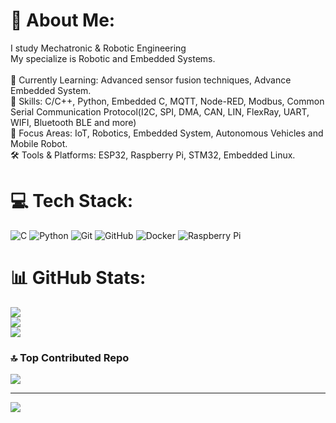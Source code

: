 # 💫 About Me:
I study Mechatronic & Robotic Engineering<br>My specialize is Robotic and Embedded Systems.<br><br>🌱 Currently Learning: Advanced sensor fusion techniques, Advance Embedded System.<br>🔧 Skills: C/C++, Python, Embedded C, MQTT, Node-RED, Modbus, Common Serial Communication Protocol(I2C, SPI, DMA, CAN, LIN, FlexRay, UART, WIFI, Bluetooth BLE and more)<br>🎯 Focus Areas: IoT, Robotics, Embedded System, Autonomous Vehicles and Mobile Robot.<br>🛠 Tools & Platforms:  ESP32, Raspberry Pi, STM32, Embedded Linux.


# 💻 Tech Stack:
![C](https://img.shields.io/badge/c-%2300599C.svg?style=for-the-badge&logo=c&logoColor=white) ![Python](https://img.shields.io/badge/python-3670A0?style=for-the-badge&logo=python&logoColor=ffdd54) ![Git](https://img.shields.io/badge/git-%23F05033.svg?style=for-the-badge&logo=git&logoColor=white) ![GitHub](https://img.shields.io/badge/github-%23121011.svg?style=for-the-badge&logo=github&logoColor=white) ![Docker](https://img.shields.io/badge/docker-%230db7ed.svg?style=for-the-badge&logo=docker&logoColor=white) ![Raspberry Pi](https://img.shields.io/badge/-Raspberry_Pi-C51A4A?style=for-the-badge&logo=Raspberry-Pi)
# 📊 GitHub Stats:
![](https://github-readme-stats.vercel.app/api?username=jeremynguyenn&theme=blueberry&hide_border=false&include_all_commits=true&count_private=true)<br/>
![](https://github-readme-streak-stats.herokuapp.com/?user=jeremynguyenn&theme=blueberry&hide_border=false)<br/>
![](https://github-readme-stats.vercel.app/api/top-langs/?username=jeremynguyenn&theme=blueberry&hide_border=false&include_all_commits=true&count_private=true&layout=compact)


### 🔝 Top Contributed Repo
![](https://github-contributor-stats.vercel.app/api?username=jeremynguyenn&limit=5&theme=dark&combine_all_yearly_contributions=true)

---
[![](https://visitcount.itsvg.in/api?id=jeremynguyenn&icon=1&color=0)](https://visitcount.itsvg.in)

<!-- Proudly created with GPRM ( https://gprm.itsvg.in ) -->
